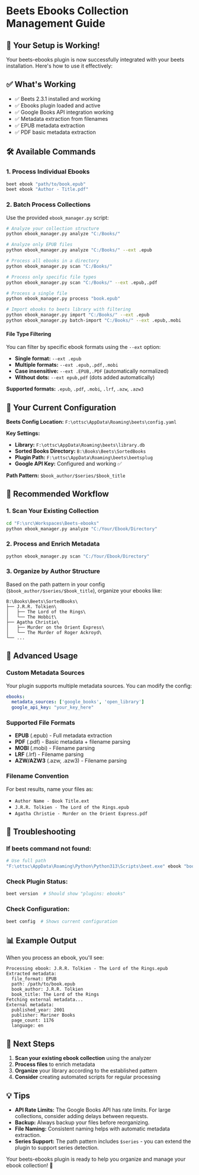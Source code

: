 # Beets Ebooks Collection Management Guide

## 🎉 Your Setup is Working!

Your beets-ebooks plugin is now successfully integrated with your beets installation. Here's how to use it effectively:

## ✅ What's Working

- ✅ Beets 2.3.1 installed and working
- ✅ Ebooks plugin loaded and active
- ✅ Google Books API integration working
- ✅ Metadata extraction from filenames
- ✅ EPUB metadata extraction
- ✅ PDF basic metadata extraction

## 🛠️ Available Commands

### 1. Process Individual Ebooks
```bash
beet ebook "path/to/book.epub"
beet ebook "Author - Title.pdf"
```

### 2. Batch Process Collections
Use the provided `ebook_manager.py` script:

```bash
# Analyze your collection structure
python ebook_manager.py analyze "C:/Books/"

# Analyze only EPUB files
python ebook_manager.py analyze "C:/Books/" --ext .epub

# Process all ebooks in a directory
python ebook_manager.py scan "C:/Books/"

# Process only specific file types
python ebook_manager.py scan "C:/Books/" --ext .epub,.pdf

# Process a single file
python ebook_manager.py process "book.epub"

# Import ebooks to beets library with filtering
python ebook_manager.py import "C:/Books/" --ext .epub
python ebook_manager.py batch-import "C:/Books/" --ext .epub,.mobi
```

#### File Type Filtering

You can filter by specific ebook formats using the `--ext` option:

- **Single format:** `--ext .epub`
- **Multiple formats:** `--ext .epub,.pdf,.mobi`
- **Case insensitive:** `--ext .EPUB,.PDF` (automatically normalized)
- **Without dots:** `--ext epub,pdf` (dots added automatically)

**Supported formats:** `.epub`, `.pdf`, `.mobi`, `.lrf`, `.azw`, `.azw3`

## 📁 Your Current Configuration

**Beets Config Location:** `F:\ottsc\AppData\Roaming\beets\config.yaml`

**Key Settings:**
- **Library:** `F:\ottsc\AppData\Roaming\beets\library.db`
- **Sorted Books Directory:** `B:\Books\Beets\SortedBooks`
- **Plugin Path:** `F:\ottsc\AppData\Roaming\beets\beetsplug`
- **Google API Key:** Configured and working ✅

**Path Pattern:** `$book_author/$series/$book_title`

## 🚀 Recommended Workflow

### 1. **Scan Your Existing Collection**
```bash
cd "F:\src\Workspaces\Beets-ebooks"
python ebook_manager.py analyze "C:/Your/Ebook/Directory"
```

### 2. **Process and Enrich Metadata**
```bash
python ebook_manager.py scan "C:/Your/Ebook/Directory"
```

### 3. **Organize by Author Structure**
Based on the path pattern in your config (`$book_author/$series/$book_title`), organize your ebooks like:
```
B:\Books\Beets\SortedBooks\
├── J.R.R. Tolkien\
│   ├── The Lord of the Rings\
│   └── The Hobbit\
├── Agatha Christie\
│   ├── Murder on the Orient Express\
│   └── The Murder of Roger Ackroyd\
└── ...
```

## 🔧 Advanced Usage

### Custom Metadata Sources
Your plugin supports multiple metadata sources. You can modify the config:
```yaml
ebooks:
  metadata_sources: ['google_books', 'open_library']
  google_api_key: "your_key_here"
```

### Supported File Formats
- **EPUB** (.epub) - Full metadata extraction
- **PDF** (.pdf) - Basic metadata + filename parsing
- **MOBI** (.mobi) - Filename parsing
- **LRF** (.lrf) - Filename parsing
- **AZW/AZW3** (.azw, .azw3) - Filename parsing

### Filename Convention
For best results, name your files as:
- `Author Name - Book Title.ext`
- `J.R.R. Tolkien - The Lord of the Rings.epub`
- `Agatha Christie - Murder on the Orient Express.pdf`

## 🐛 Troubleshooting

### If beets command not found:
```bash
# Use full path
"F:\ottsc\AppData\Roaming\Python\Python313\Scripts\beet.exe" ebook "book.epub"
```

### Check Plugin Status:
```bash
beet version  # Should show "plugins: ebooks"
```

### Check Configuration:
```bash
beet config  # Shows current configuration
```

## 📊 Example Output

When you process an ebook, you'll see:
```
Processing ebook: J.R.R. Tolkien - The Lord of the Rings.epub
Extracted metadata:
  file_format: EPUB
  path: /path/to/book.epub
  book_author: J.R.R. Tolkien
  book_title: The Lord of the Rings
Fetching external metadata...
External metadata:
  published_year: 2001
  publisher: Mariner Books
  page_count: 1176
  language: en
```

## 🔄 Next Steps

1. **Scan your existing ebook collection** using the analyzer
2. **Process files** to enrich metadata
3. **Organize** your library according to the established pattern
4. **Consider** creating automated scripts for regular processing

## 💡 Tips

- **API Rate Limits:** The Google Books API has rate limits. For large collections, consider adding delays between requests.
- **Backup:** Always backup your files before reorganizing.
- **File Naming:** Consistent naming helps with automatic metadata extraction.
- **Series Support:** The path pattern includes `$series` - you can extend the plugin to support series detection.

Your beets-ebooks plugin is ready to help you organize and manage your ebook collection! 🎉
